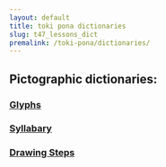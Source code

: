 ```yaml
---
layout: default
title: toki pona dictionaries
slug: t47_lessons_dict
premalink: /toki-pona/dictionaries/
---
```


## Pictographic dictionaries:

### [Glyphs](/toki-pona/dictionaries/glyphs/)

### [Syllabary](/toki-pona/dictionaries/syllabary/)

### [Drawing Steps](/toki-pona/dictionaries/drawing-steps/)



